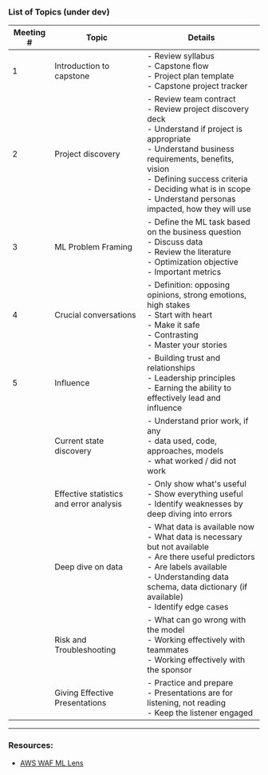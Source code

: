 ### List of Topics (under dev)

| Meeting #     | Topic      | Details |
| ----------- | ----------- | ----------- |
| 1 | Introduction to capstone     | - Review syllabus <br> - Capstone flow <br> - Project plan template <br> - Capstone project tracker |
| 2 | Project discovery | - Review team contract <br> - Review project discovery deck <br> - Understand if project is appropriate <br> - Understand business requirements, benefits, vision <br> - Defining success criteria <br> - Deciding what is in scope <br>  - Understand personas impacted, how they will use |
| 3 | ML Problem Framing | - Define the ML task based on the business question <br>  - Discuss data <br> - Review the literature <br> - Optimization objective <br> - Important metrics|
| 4 | Crucial conversations     |  - Definition:  opposing opinions, strong emotions, high stakes  <br> - Start with heart <br> - Make it safe <br> - Contrasting <br> - Master your stories |
| 5 |  Influence | - Building trust and relationships <br> - Leadership principles <br> - Earning the ability to effectively lead and influence|
| | Current state discovery | - Understand prior work, if any <br> - data used, code, approaches, models <br> - what worked / did not work|
| |  Effective statistics and error analysis  |  - Only show what's useful <br> - Show everything useful <br> - Identify weaknesses by deep diving into errors  |
| | Deep dive on data     | - What data is available now <br> - What data is necessary but not available <br> - Are there useful predictors <br> - Are labels available <br> - Understanding data schema, data dictionary (if available) <br> - Identify edge cases|
| | Risk and Troubleshooting | - What can go wrong with the model <br> - Working effectively with teammates <br> - Working effectively with the sponsor|
| | Giving Effective Presentations | - Practice and prepare <br> - Presentations are for listening, not reading <br> - Keep the listener engaged |

---


### Resources:

- [AWS WAF ML Lens](https://docs.aws.amazon.com/pdfs/wellarchitected/latest/machine-learning-lens/wellarchitected-machine-learning-lens.pdf)
